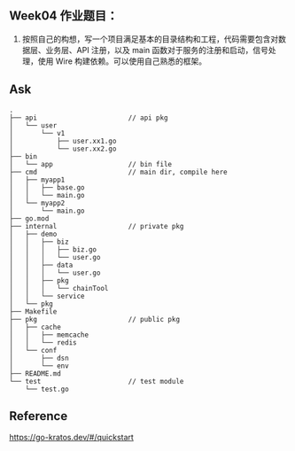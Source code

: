 
##  Week04 作业题目：

1. 按照自己的构想，写一个项目满足基本的目录结构和工程，代码需要包含对数据层、业务层、API 注册，以及 main 函数对于服务的注册和启动，信号处理，使用 Wire 构建依赖。可以使用自己熟悉的框架。


## Ask

```
.
├── api                       // api pkg
│   └── user
│       └── v1
│           ├── user.xx1.go
│           └── user.xx2.go
├── bin
│   └── app                   // bin file
├── cmd                       // main dir, compile here
│   ├── myapp1
│   │   ├── base.go
│   │   └── main.go
│   └── myapp2
│       └── main.go
├── go.mod
├── internal                  // private pkg
│   ├── demo
│   │   ├── biz
│   │   │   ├── biz.go
│   │   │   └── user.go
│   │   ├── data
│   │   │   └── user.go
│   │   ├── pkg
│   │   │   └── chainTool
│   │   └── service
│   └── pkg
├── Makefile
├── pkg                       // public pkg
│   ├── cache
│   │   ├── memcache
│   │   └── redis
│   └── conf
│       ├── dsn
│       └── env
├── README.md
└── test                      // test module
    └── test.go
```

## Reference

https://go-kratos.dev/#/quickstart